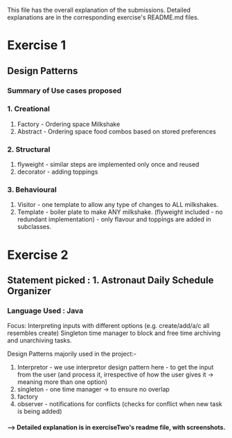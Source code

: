 This file has the overall explanation of the submissions. Detailed explanations are in the corresponding exercise's README.md files. 

# Exercise 1 
## Design Patterns 

### Summary of Use cases proposed

### 1. Creational 
1. Factory - Ordering space Milkshake
2. Abstract - Ordering space food combos based on stored preferences

### 2. Structural 
1. flyweight - similar steps are implemented only once and reused
2. decorator - adding toppings

### 3. Behavioural 
1. Visitor - one template to allow any type of changes to ALL milkshakes. 
2. Template - boiler plate to make ANY milkshake. (flyweight included - no redundant implementation) - only flavour and toppings are added in subclasses. 

# Exercise 2 

## Statement picked : 1. Astronaut Daily Schedule Organizer 

### Language Used : Java 

Focus:
Interpreting inputs with different options (e.g. create/add/a/c all resembles create)
Singleton time manager to block and free time
archiving and unarchiving tasks. 

Design Patterns majorily used in the project:-
1. Interpretor - we  use interpretor design pattern here - to get the input from the user (and process it, irrespective of how the user gives it -> meaning more than one option)
2. singleton - one time manager -> to ensure no overlap 
3. factory 
4. observer - notifications for conflicts (checks for conflict when new task is being added) 

#### --> Detailed explanation is in exerciseTwo's readme file, with screenshots. 